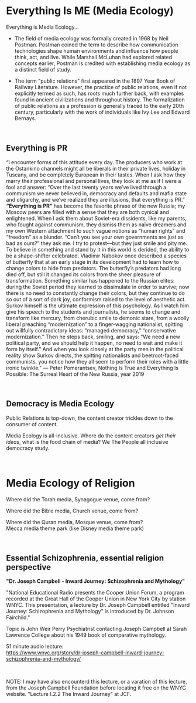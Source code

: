 # Everything Is ME (Media Ecology)

Everything is Media Ecology...

* The field of media ecology was formally created in 1968 by Neil Postman. Postman coined the term to describe how communication technologies shape human environments and influence how people think, act, and live. While Marshall McLuhan had explored related concepts earlier, Postman is credited with establishing media ecology as a distinct field of study.

* The term "public relations" first appeared in the 1897 Year Book of Railway Literature. However, the practice of public relations, even if not explicitly termed as such, has roots much further back, with examples found in ancient civilizations and throughout history. The formalization of public relations as a profession is generally traced to the early 20th century, particularly with the work of individuals like Ivy Lee and Edward Bernays.

&nbsp;

## Everything is PR

“I encounter forms of this attitude every day. The producers who work at the Ostankino channels might all be liberals in their private lives, holiday in Tuscany, and be completely European in their tastes. When I ask how they marry their professional and personal lives, they look at me as if I were a fool and answer: “Over the last twenty years we’ve lived through a communism we never believed in, democracy and defaults and mafia state and oligarchy, and we’ve realized they are illusions, that everything is PR.” **“Everything is PR”** has become the favorite phrase of the new Russia; my Moscow peers are filled with a sense that they are both cynical and enlightened. When I ask them about Soviet-era dissidents, like my parents, who fought against communism, they dismiss them as naïve dreamers and my own Western attachment to such vague notions as “human rights” and “freedom” as a blunder. “Can’t you see your own governments are just as bad as ours?” they ask me. I try to protest—but they just smile and pity me. To believe in something and stand by it in this world is derided, the ability to be a shape-shifter celebrated. Vladimir Nabokov once described a species of butterfly that at an early stage in its development had to learn how to change colors to hide from predators. The butterfly’s predators had long died off, but still it changed its colors from the sheer pleasure of transformation. Something similar has happened to the Russian elites: during the Soviet period they learned to dissimulate in order to survive; now there is no need to constantly change their colors, but they continue to do so out of a sort of dark joy, conformism raised to the level of aesthetic act.
Surkov himself is the ultimate expression of this psychology. As I watch him give his speech to the students and journalists, he seems to change and transform like mercury, from cherubic smile to demonic stare, from a woolly liberal preaching “modernization” to a finger-wagging nationalist, spitting out willfully contradictory ideas: “managed democracy,” “conservative modernization.” Then he steps back, smiling, and says: “We need a new political party, and we should help it happen, no need to wait and make it form by itself.” And when you look closely at the party men in the political reality show Surkov directs, the spitting nationalists and beetroot-faced communists, you notice how they all seem to perform their roles with a little ironic twinkle.”
― Peter Pomerantsev, Nothing Is True and Everything Is Possible: The Surreal Heart of the New Russia, year 2019

&nbsp;

## Democracy is Media Ecology

Public Relations is top-down, the content creator trickles down to the consumer of content.

Media Ecology is all-inclusive. Where do the content creators *get their ideas*, what is the food chain of media? We The People all inclusive democracy study.

&nbsp;

# Media Ecology of Religion

Where did the Torah media, Synagogue venue, come from?

Where did the Bible media, Church venue, come from?

Where did the Quran media, Mosque venue, come from?     
Mecca media theme park (like Disney media theme park)

&nbsp;

## Essential Schizophrenia, essential religion perspective

**"Dr. Joseph Campbell - Inward Journey: Schizophrenia and Mythology"**  

"National Educational Radio presents the Cooper Union Forum, a program recorded at the Great Hall of the Cooper Union in New York City by station WNYC. This presentation, a lecture by Dr. Joseph Campbell entitled "Inward Journey: Schizophrenia and Mythology" is introduced by Dr. Johnson Fairchild."

Topic is John Weir Perry Psychiatrist contacting Joseph Campbell at Sarah Lawrence College about his 1949 book of comparative mythology.

51 minute audio lecture:   
https://www.wnyc.org/story/dr-joseph-campbell-inward-journey-schizophrenia-and-mythology/

&nbsp;

NOTE: I may have also encounterd this lecture, or a varation of this lecture, from the Joseph Campbell Foundation before locating it free on the WNYC website. "Lecture I.2.2 The Inward Journey" at JCF.
